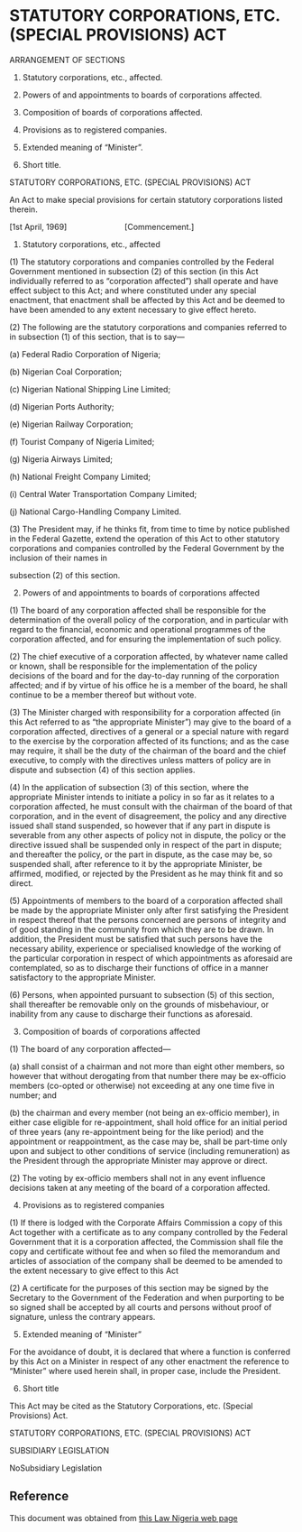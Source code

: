 # STATUTORY CORPORATIONS, ETC. (SPECIAL PROVISIONS) ACT

ARRANGEMENT OF SECTIONS

1. Statutory corporations, etc., affected.

2. Powers of and appointments to boards of corporations affected.

3. Composition of boards of corporations affected.

4. Provisions as to registered companies.

5. Extended meaning of “Minister”.

6. Short title.

STATUTORY CORPORATIONS, ETC. (SPECIAL PROVISIONS) ACT

An Act to make special provisions for certain statutory corporations listed therein.

[1st April, 1969]                          [Commencement.]

1. Statutory corporations, etc., affected

(1) The statutory corporations and companies controlled by the Federal Government mentioned in subsection (2) of this section (in this Act individually referred to as “corporation affected”) shall operate and have effect subject to this Act; and where constituted under any special enactment, that enactment shall be affected by this Act and be deemed to have been amended to any extent necessary to give effect hereto.

(2) The following are the statutory corporations and companies referred to in subsection (1) of this section, that is to say—

(a) Federal Radio Corporation of Nigeria;

(b) Nigerian Coal Corporation;

(c) Nigerian National Shipping Line Limited;

(d) Nigerian Ports Authority;

(e) Nigerian Railway Corporation;

(f) Tourist Company of Nigeria Limited;

(g) Nigeria Airways Limited;

(h) National Freight Company Limited;

(i) Central Water Transportation Company Limited;

(j) National Cargo-Handling Company Limited.

(3) The President may, if he thinks fit, from time to time by notice published in the Federal Gazette, extend the operation of this Act to other statutory corporations and companies controlled by the Federal Government by the inclusion of their names in

subsection (2) of this section.

2. Powers of and appointments to boards of corporations affected

(1) The board of any corporation affected shall be responsible for the determination of the overall policy of the corporation, and in particular with regard to the financial, economic and operational programmes of the corporation affected, and for ensuring the implementation of such policy.

(2) The chief executive of a corporation affected, by whatever name called or known, shall be responsible for the implementation of the policy decisions of the board and for the day-to-day running of the corporation affected; and if by virtue of his office he is a member of the board, he shall continue to be a member thereof but without vote.

(3) The Minister charged with responsibility for a corporation affected (in this Act referred to as “the appropriate Minister”) may give to the board of a corporation affected, directives of a general or a special nature with regard to the exercise by the corporation affected of its functions; and as the case may require, it shall be the duty of the chairman of the board and the chief executive, to comply with the directives unless matters of policy are in dispute and subsection (4) of this section applies.

(4) In the application of subsection (3) of this section, where the appropriate Minister intends to initiate a policy in so far as it relates to a corporation affected, he must consult with the chairman of the board of that corporation, and in the event of disagreement, the policy and any directive issued shall stand suspended, so however that if any part in dispute is severable from any other aspects of policy not in dispute, the policy or the directive issued shall be suspended only in respect of the part in dispute; and thereafter the policy, or the part in dispute, as the case may be, so suspended shall, after reference to it by the appropriate Minister, be affirmed, modified, or rejected by the President as he may think fit and so direct.

(5) Appointments of members to the board of a corporation affected shall be made by the appropriate Minister only after first satisfying the President in respect thereof that the persons concerned are persons of integrity and of good standing in the community from which they are to be drawn. In addition, the President must be satisfied that such persons have the necessary ability, experience or specialised knowledge of the working of the particular corporation in respect of which appointments as aforesaid are contemplated, so as to discharge their functions of office in a manner satisfactory to the appropriate Minister.

(6) Persons, when appointed pursuant to subsection (5) of this section, shall thereafter be removable only on the grounds of misbehaviour, or inability from any cause to discharge their functions as aforesaid.

3. Composition of boards of corporations affected

(1) The board of any corporation affected—

(a) shall consist of a chairman and not more than eight other members, so however that without derogating from that number there may be ex-officio members (co-opted or otherwise) not exceeding at any one time five in number; and

(b) the chairman and every member (not being an ex-officio member), in either case eligible for re-appointment, shall hold office for an initial period of three years (any re-appointment being for the like period) and the appointment or reappointment, as the case may be, shall be part-time only upon and subject to other conditions of service (including remuneration) as the President through the appropriate Minister may approve or direct.

(2) The voting by ex-officio members shall not in any event influence decisions taken at any meeting of the board of a corporation affected.

4. Provisions as to registered companies

(1) If there is lodged with the Corporate Affairs Commission a copy of this Act together with a certificate as to any company controlled by the Federal Government that it is a corporation affected, the Commission shall file the copy and certificate without fee and when so filed the memorandum and articles of association of the company shall be deemed to be amended to the extent necessary to give effect to this Act

(2) A certificate for the purposes of this section may be signed by the Secretary to the Government of the Federation and when purporting to be so signed shall be accepted by all courts and persons without proof of signature, unless the contrary appears.

5. Extended meaning of “Minister”

For the avoidance of doubt, it is declared that where a function is conferred by this Act on a Minister in respect of any other enactment the reference to “Minister” where used herein shall, in proper case, include the President.

6. Short title

This Act may be cited as the Statutory Corporations, etc. (Special Provisions) Act.

STATUTORY CORPORATIONS, ETC. (SPECIAL PROVISIONS) ACT

SUBSIDIARY LEGISLATION

NoSubsidiary Legislation

## Reference

This document was obtained from [this Law Nigeria web page](http://www.lawnigeria.com/LFN/S/Statutory-Corporation-Etc%28Special-Provisions%29Act.php)
